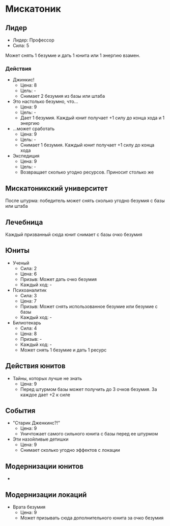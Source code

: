 # Мискатоник

## Лидер

*   Лидер:  Профессор
*   Сила:   5

Может снять 1 безумие и дать 1 юнита или 1 энергию взамен.

### Действия

*   Джинкис!
    *   Цена:   8
    *   Цель:   -
    *   Снимает 2 безумия из базы или штаба
*   Это настолько безумно, что...
    *   Цена:   9
    *   Цель:   -
    *   Дает 1 безумия. Каждый юнит получает +1 силу до конца хода и 1 энергию
*   ...может сработать
    *   Цена:   9
    *   Цель:   -
    *   Снимает 1 безумия. Каждый юнит получает +1 силу до конца хода
*   Экспедиция
    *   Цена:   9
    *   Цель:   -
    *   Возвращает сколько угодно ресурсов. Приносит столько же

## Мискатоникский университет

После штурма: победитель может снять сколько угодно безумия с базы или штаба

## Лечебница

Каждый призванный сюда юнит снимает с базы очко безумия

## Юниты

*   Ученый
    *   Сила:       2
    *   Цена:       6
    *   Призыв:     Может дать очко безумия
    *   Каждый ход: -
*   Психоаналитик
    *   Сила:       3
    *   Цена:       7
    *   Призыв:     Может снять использованное безумие или безумие с базы
    *   Каждый ход: -
*   Билиотекарь
    *   Сила:       4
    *   Цена:       8
    *   Призыв:     -
    *   Каждый ход: -
    *   Может снять 1 безумие и дать 1 ресурс

## Действия юнитов

*   Тайны, которых лучше не знать
    *   Цена:       9
    *   Перед штурмом базы может получить до 3 очков безумия. За каждое дает +2 к силе

## События

*   "Старик Дженкинс?!"
    *   Цена:       9
    *   Уничтожает самого сильного юнита с базы перед ее штурмом
*   Эти назойливые детишки
    *   Цена:       9
    *   Снимает сколько угодно эффектов с локации

## Модернизации юнитов

-

## Модернизации локаций

*   Врата безумия
    *   Цена:       9
    *   Может призывать сюда дополнительного юнита за очко безумия
